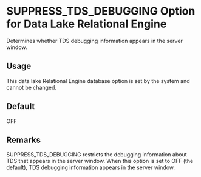 <!-- loioa659c1ca84f21015bbf4facae3b8cc17 -->

# SUPPRESS\_TDS\_DEBUGGING Option for Data Lake Relational Engine

Determines whether TDS debugging information appears in the server window.



<a name="loioa659c1ca84f21015bbf4facae3b8cc17__section_rv2_mvs_swb"/>

## Usage

This data lake Relational Engine database option is set by the system and cannot be changed.



<a name="loioa659c1ca84f21015bbf4facae3b8cc17__iq_refso_974"/>

## Default

OFF



<a name="loioa659c1ca84f21015bbf4facae3b8cc17__iq_refso_975"/>

## Remarks

SUPPRESS\_TDS\_DEBUGGING restricts the debugging information about TDS that appears in the server window. When this option is set to OFF \(the default\), TDS debugging information appears in the server window.


